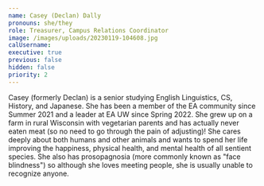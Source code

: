 ```yaml
---
name: Casey (Declan) Dally
pronouns: she/they
role: Treasurer, Campus Relations Coordinator
image: /images/uploads/20230119-104608.jpg
calUsername:
executive: true
previous: false
hidden: false
priority: 2
---
```

Casey (formerly Declan) is a senior studying English Linguistics, CS, History, and Japanese. She has been a member of the EA community since Summer 2021 and a leader at EA UW since Spring 2022. She grew up on a farm in rural Wisconsin with vegetarian parents and has actually never eaten meat (so no need to go through the pain of adjusting)! She cares deeply about both humans and other animals and wants to spend her life improving the happiness, physical health, and mental health of all sentient species. She also has prosopagnosia (more commonly known as "face blindness") so although she loves meeting people, she is usually unable to recognize anyone.